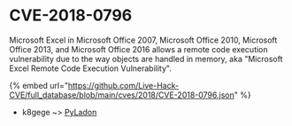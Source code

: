# CVE-2018-0796

Microsoft Excel in Microsoft Office 2007, Microsoft Office 2010, Microsoft Office 2013, and Microsoft Office 2016 allows a remote code execution vulnerability due to the way objects are handled in memory, aka "Microsoft Excel Remote Code Execution Vulnerability".

{% embed url="https://github.com/Live-Hack-CVE/full_database/blob/main/cves/2018/CVE-2018-0796.json" %}


* k8gege ~> [PyLadon](https://www.alice-snow.ru/2018/database/cve-2018-0796/pyladon-k8gege)